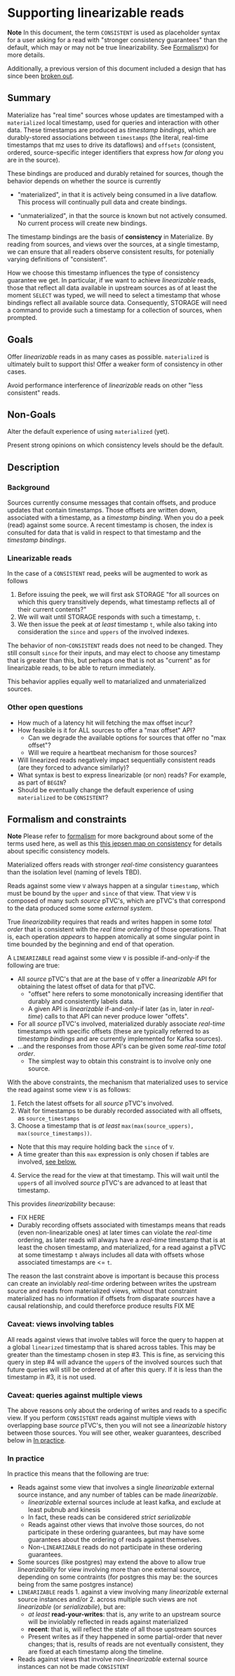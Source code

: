 # Supporting linearizable reads

**Note**
In this document, the term `CONSISTENT` is used as placeholder syntax for a user asking for
a read with "stronger consistency guarantees" than the default, which may or may not
be true linearizability. See [Formalism](#formalism-and-constraints)x) for more details.

Additionally, a previous version of this document included a design that has since been [broken out](https://github.com/MaterializeInc/materialize/pull/11302).

## Summary

Materialize has "real time" sources whose updates are timestamped with a `materialized` local timestamp, used for queries and interaction with other data.
These timestamps are produced as _timestamp bindings_, which are durably-stored associations between `timestamps` (the literal, real-time timestamps that mz uses to drive its dataflows) and `offsets` (consistent, ordered, source-specific integer identifiers that express how _far along_ you are in the source).

These bindings are produced and durably retained for sources, though the behavior depends on whether the source is currently

- "materialized", in that it is actively being consumed in a live dataflow. This process will continually pull data and create bindings.

- "unmaterialized", in that the source is known but not actively consumed. No current process will create new bindings.

The timestamp bindings are the basis of **consistency** in Materialize. By reading from sources, and views over the sources, at a single timestamp, we can ensure that all readers observe consistent results, for potenially varying definitions of "consistent".

How we choose this timestamp influences the type of consistency guarantee we get. In particular, if we want to achieve _linearizable_ reads, those that reflect all data available in upstream sources as of at least the moment `SELECT` was typed, we will need to select a timestamp that whose bindings reflect all available source data. Consequently, STORAGE will need a command to provide such a timestamp for a collection of sources, when prompted.

## Goals

Offer _linearizable_ reads in as many cases as possible. `materialized` is ultimately built to support this! Offer a weaker
form of consistency in other cases.

Avoid performance interference of _linearizable_ reads on other "less consistent" reads.

## Non-Goals

Alter the default experience of using `materialized` (yet).

Present strong opinions on which consistency levels should be the default.

## Description

### Background

Sources currently consume messages that contain offsets, and produce updates that contain timestamps. Those offsets are written down, associated with a timestamp, as a _timestamp binding_.
When you do a peek (read) against some source. A recent timestamp is chosen, the index is consulted for data that is valid in respect to that timestamp
and the _timestamp bindings_.

### Linearizable reads

In the case of a `CONSISTENT` read, peeks will be augmented to work as follows

1. Before issuing the peek, we will first ask STORAGE "for all sources on which this query transitively depends, what timestamp reflects all of their current contents?"
2. We will wait until STORAGE responds with such a timestamp, `t`.
3. We then issue the peek at _at least_ timestamp `t`, while also taking into consideration the `since` and `uppers` of the involved indexes.

The behavior of non-`CONSISTENT` reads does not need to be changed.
They still consult `since` for their inputs, and may elect to choose any timestamp that is greater than this, but perhaps one that is not as "current" as for linearizable reads, to be able to return immediately.

This behavior applies equally well to matarialized and unmaterialized sources.

### Other open questions

- How much of a latency hit will fetching the max offset incur?
- How feasible is it for ALL sources to offer a "max offset" API?
  - Can we degrade the available options for sources that offer no "max offset"?
  - Will we require a heartbeat mechanism for those sources?
- Will linearized reads negatively impact sequentially consistent reads (are they forced to advance similarly)?
- What syntax is best to express linearizable (or non) reads? For example, as part of `BEGIN`?
- Should be eventually change the default experience of using `materialized` to be `CONSISTENT`?

## Formalism and constraints

**Note**
Please refer to [formalism](https://github.com/MaterializeInc/materialize/blob/fe0f4bac40db1afd21606428be14197601bb5a1c/doc/developer/platform/formalism.md)
for more background about some of the terms used here, as well as
this [this jepsen map on consistency](https://jepsen.io/consistency) for details
about specific consistency models.

Materialized offers reads with stronger _real-time_ consistency guarantees than the
isolation level (naming of levels TBD).

Reads against some view `V` always happen at a singular `timestamp`, which must be bound
by the `upper` and `since` of that view. That view `V` is composed of many such _source_
pTVC's, which are pTVC's that correspond to the data produced some some _external system_.

True _linearizability_ requires that reads and writes happen in some _total order_ that is
consistent with the _real time ordering_ of those operations. That is, each operation *appears*
to happen atomically at some singular point in time bounded by the beginning and end of that
operation.

A `LINEARIZABLE` read against some view `V` is possible if-and-only-if the following are true:

* All _source_ pTVC's that are at the base of `V` offer a _linearizable_ API for obtaining the
  latest offset of data for that pTVC.
  * "offset" here refers to some monotonically increasing identifier that durably and consistently
  labels data.
  * A given API is _linearizable_ if-and-only-if later (as in, later in _real-time_) calls to
  that API can never produce lower "offets".
* For all _source_ pTVC's involved, materialized durably associate _real-time_ timestamps
with specific offsets (these are typically referred to as _timestamp bindings_ and are currently
implemented for Kafka sources).
* ...and the responses from those API's can be given some _real-time total order_.
  * The simplest way to obtain this constraint is to involve only one source.

With the above constraints, the mechanism that materialized uses to service the read
against some view `V` is as follows:

1. Fetch the latest offsets for all _source_ pTVC's involved.
2. Wait for timestamps to be durably recorded associated with all offsets, as `source_timestamps`
3. Choose a timestamp that is _at least_
`max(max(source_uppers), max(source_timestamps))`.
  - Note that this may require holding back the `since` of `V`.
  - A time greater than this `max` expression is only chosen if tables are involved,
  [see below.](#caveat-queries-against-multiple-views)
4. Service the read for the view at that timestamp. This will wait until the `upper`s of all involved
_source_ pTVC's are advanced to at least that timestamp.

This provides _linearizability_ because:
* FIX HERE
* Durably recording offsets associated with timestamps means that reads (even non-linearizable ones)
at later times can violate the _real-time_ ordering, as later reads will always have
a _real-time_ timestamp that is at least the chosen timestamp, and materialized, for a read against
a pTVC at some timestamp `t` always includes all data with offsets whose associated timestamps are <= `t`.

The reason the last constraint above is important is because this process can create
an inviolably _real-time_ ordering between writes the upstream source and reads from
materialized views, without that constraint materialized has no information if offsets
from disparate _sources_ have a causal relationship, and could thereforce produce
results FIX ME

### Caveat: views involving tables
All reads against views that involve tables will force the query to happen at a global
`linearized` timestamp that is shared across tables. This may be greater than the
timestamp chosen in step #3. This is fine, as servicing this query in step #4
will advance the `upper`s of the involved sources such that future queries will
still be ordered at of after this query. If it is less than the timestamp in #3,
it is not used.

### Caveat: queries against multiple views

The above reasons only about the ordering of writes and reads to a specific view.
If you perform `CONSISTENT` reads against multiple views with overlapping base _source_
pTVC's, then you will not see a _linearizable_ history between those sources. You will
see other, weaker guarantees, described below in [In practice](#in-practice).

### In practice

In practice this means that the following are true:

* Reads against some view that involves a single _linearizable_ external source instance, and any
number of tables can be made _linearizable_.
  * _linearizable_ external sources include at least kafka, and exclude at least pubnub and kinesis
  * In fact, these reads can be considered _strict serializable_
  * Reads against other views that involve those sources, do not participate in these ordering guarantees, but
  may have some guarantees about the ordering of reads against themselves.
  * Non-`LINEARIZABLE` reads do not participate in these ordering guarantees.
* Some sources (like postgres) may extend the above to allow true _linearizability_ for view involving more than
one external source, depending on some contraints (for postgres this may be: the sources being from the same postgres instance)
* `LINEARIZABLE` reads 1. against a view involving many _linearizable_ external source instances and/or 2. across
multiple such views are not _linearizable_ (or _serializabile_), but are:
  * _at least_ **read-your-writes**: that is, any write to an upstream source will be inviolably reflected in reads against materialized
  * **recent**: that is, will reflect the state of all those upstream sources
  * Present writes as if they happened in some partial-order that never changes; that is, results of reads are not eventually consistent, they are
  fixed at each timestamp along the timeline.
* Reads against views that involve non-_linearizable_ external source instances can not be made `CONSISTENT`

